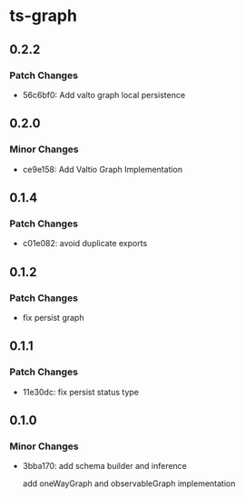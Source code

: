 # ts-graph

## 0.2.2

### Patch Changes

- 56c6bf0: Add valto graph local persistence

## 0.2.0

### Minor Changes

- ce9e158: Add Valtio Graph Implementation

## 0.1.4

### Patch Changes

- c01e082: avoid duplicate exports

## 0.1.2

### Patch Changes

- fix persist graph

## 0.1.1

### Patch Changes

- 11e30dc: fix persist status type

## 0.1.0

### Minor Changes

- 3bba170: add schema builder and inference

  add oneWayGraph and observableGraph implementation
